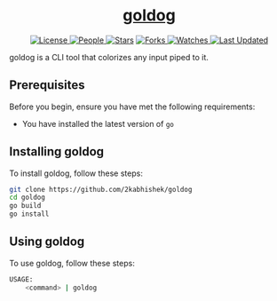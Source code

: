 <div align = "center">

<h1><a href="https://2kabhishek.github.io/goldog">goldog</a></h1>

<a href="https://github.com/2KAbhishek/goldog/blob/main/LICENSE">
<img alt="License" src="https://img.shields.io/github/license/2kabhishek/goldog?style=flat&color=eee&label="> </a>

<a href="https://github.com/2KAbhishek/goldog/graphs/contributors">
<img alt="People" src="https://img.shields.io/github/contributors/2kabhishek/goldog?style=flat&color=ffaaf2&label=People"> </a>

<a href="https://github.com/2KAbhishek/goldog/stargazers">
<img alt="Stars" src="https://img.shields.io/github/stars/2kabhishek/goldog?style=flat&color=98c379&label=Stars"></a>

<a href="https://github.com/2KAbhishek/goldog/network/members">
<img alt="Forks" src="https://img.shields.io/github/forks/2kabhishek/goldog?style=flat&color=66a8e0&label=Forks"> </a>

<a href="https://github.com/2KAbhishek/goldog/watchers">
<img alt="Watches" src="https://img.shields.io/github/watchers/2kabhishek/goldog?style=flat&color=f5d08b&label=Watches"> </a>

<a href="https://github.com/2KAbhishek/goldog/pulse">
<img alt="Last Updated" src="https://img.shields.io/github/last-commit/2kabhishek/goldog?style=flat&color=e06c75&label="> </a>

</div>

goldog is a CLI tool that colorizes any input piped to it.

## Prerequisites

Before you begin, ensure you have met the following requirements:

- You have installed the latest version of `go`

## Installing goldog

To install goldog, follow these steps:

```bash
git clone https://github.com/2kabhishek/goldog
cd goldog
go build
go install
```

## Using goldog

To use goldog, follow these steps:

```bash
USAGE:
    <command> | goldog
```
